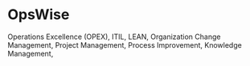 # OpsWise
Operations Excellence (OPEX), ITIL, LEAN, Organization Change Management, Project Management, Process Improvement, Knowledge Management, 
